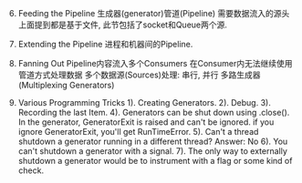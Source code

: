 6. Feeding the Pipeline
    生成器(generator)管道(Pipeline) 需要数据流入的源头
    上面提到都是基于文件, 此节包括了socket和Queue两个源.

7. Extending the Pipeline
    进程和机器间的Pipeline.

8. Fanning Out
    Pipeline内容流入多个Consumers
    在Consumer内无法继续使用管道方式处理数据
    多个数据源(Sources)处理: 串行, 并行
    多路生成器(Multiplexing Generators)

9. Various Programming Tricks
    1). Creating Generators.
    2). Debug.
    3). Recording the last Item.
    4). Generators can be shut down using .close().
        In the generator, GeneratorExit is raised and can't be ignored.
        if you ignore GeneratorExit, you'll get RunTimeError.
    5). Can't a thread shutdown a generator running in a different thread?
        Answer: No
    6). You can't shutdown a generator with a signal.
    7). The only way to externally shutdown a generator would be to 
        instrument with a flag or some kind of check.
